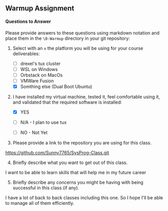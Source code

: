 ## Warmup Assignment
#### Questions to Answer
Please provide answers to these questions using markdown notation and place them in the `\0-Warmup` directory in your git repository:

1. Select with an `x` the platform you will be using for your course deliverables:

    - [ ] drexel's tux cluster
    - [ ] WSL on Windows
    - [ ] Orbstack on MacOs
    - [ ] VMWare Fusion
    - [x] Somthing else (Dual Boot Ubuntu)

2. I have installed my virtual machine, tested it, feel comfortable using it, and validated that the required software is installed:

    - [X] YES
    - [ ] N/A - I plan to use tux
    - [ ] NO - Not Yet


3. Please provide a link to the repository you are using for this class.

https://github.com/Sunny7765/SysProg-Class.git

4. Briefly describe what you want to get out of this class.

I want to be able to learn skills that will help me in my future career

5. Briefly describe any concerns you might be having with being successful in this class (if any).

I have a lot of back to back classes including this one. So I hope I'll be able to manage all of them efficiently.